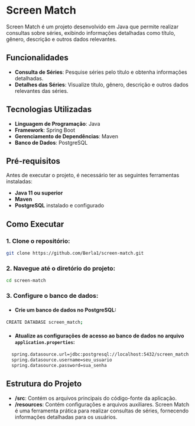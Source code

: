 # Screen Match

Screen Match é um projeto desenvolvido em Java que permite realizar consultas sobre séries, exibindo informações detalhadas como título, gênero, descrição e outros dados relevantes.

## Funcionalidades

- **Consulta de Séries**: Pesquise séries pelo título e obtenha informações detalhadas.
- **Detalhes das Séries**: Visualize título, gênero, descrição e outros dados relevantes das séries.

## Tecnologias Utilizadas

- **Linguagem de Programação**: Java
- **Framework**: Spring Boot
- **Gerenciamento de Dependências**: Maven
- **Banco de Dados**: PostgreSQL

## Pré-requisitos

Antes de executar o projeto, é necessário ter as seguintes ferramentas instaladas:

- **Java 11 ou superior** 
- **Maven**
- **PostgreSQL** instalado e configurado

## Como Executar

### 1. Clone o repositório:
```bash
git clone https://github.com/Berla1/screen-match.git
```
### 2. Navegue até o diretório do projeto:
```bash
cd screen-match
```
### 3. Configure o banco de dados:
- #### Crie um banco de dados no PostgreSQL:
```bash
CREATE DATABASE screen_match;
```

- #### Atualize as configurações de acesso ao banco de dados no arquivo `application.properties`:
 ```bash
   spring.datasource.url=jdbc:postgresql://localhost:5432/screen_match
   spring.datasource.username=seu_usuario
   spring.datasource.password=sua_senha
  ```

## Estrutura do Projeto
- **/src**: Contém os arquivos principais do código-fonte da aplicação.
- **/resources**: Contém configurações e arquivos auxiliares.
Screen Match é uma ferramenta prática para realizar consultas de séries, fornecendo informações detalhadas para os usuários.









